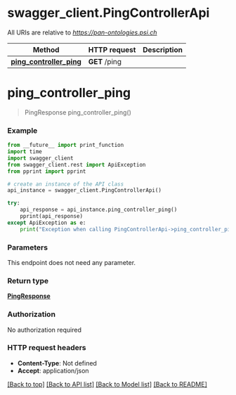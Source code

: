 # swagger_client.PingControllerApi

All URIs are relative to *https://pan-ontologies.psi.ch*

Method | HTTP request | Description
------------- | ------------- | -------------
[**ping_controller_ping**](PingControllerApi.md#ping_controller_ping) | **GET** /ping | 

# **ping_controller_ping**
> PingResponse ping_controller_ping()



### Example
```python
from __future__ import print_function
import time
import swagger_client
from swagger_client.rest import ApiException
from pprint import pprint

# create an instance of the API class
api_instance = swagger_client.PingControllerApi()

try:
    api_response = api_instance.ping_controller_ping()
    pprint(api_response)
except ApiException as e:
    print("Exception when calling PingControllerApi->ping_controller_ping: %s\n" % e)
```

### Parameters
This endpoint does not need any parameter.

### Return type

[**PingResponse**](PingResponse.md)

### Authorization

No authorization required

### HTTP request headers

 - **Content-Type**: Not defined
 - **Accept**: application/json

[[Back to top]](#) [[Back to API list]](../README.md#documentation-for-api-endpoints) [[Back to Model list]](../README.md#documentation-for-models) [[Back to README]](../README.md)

